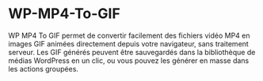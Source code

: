 # WP-MP4-To-GIF
 WP MP4 To GIF permet de convertir facilement des fichiers vidéo MP4 en images GIF animées directement depuis votre navigateur, sans traitement serveur. Les GIF générés peuvent être sauvegardés dans la bibliothèque de médias WordPress en un clic, ou vous pouvez les générer en masse dans les actions groupées.
